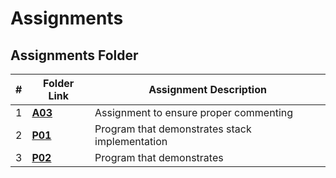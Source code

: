 # Assignments
##  Assignments Folder

|   #   | Folder Link | Assignment Description |
| :---: | ----------- | ---------------------- |
|    1   |  [__A03__](https://github.com/jbwilliams1006/3013-Algorithms-Williams/tree/main/Assignments/A03)      |     Assignment to ensure proper commenting                                                                              
|    2  |  [__P01__](https://github.com/jbwilliams1006/3013-Algorithms-Williams/tree/main/Assignments/P01)      |     Program that demonstrates stack implementation  
|    3  |  [__P02__](https://github.com/jbwilliams1006/3013-Algorithms-Williams/tree/main/Assignments/P01)      |     Program that demonstrates   
